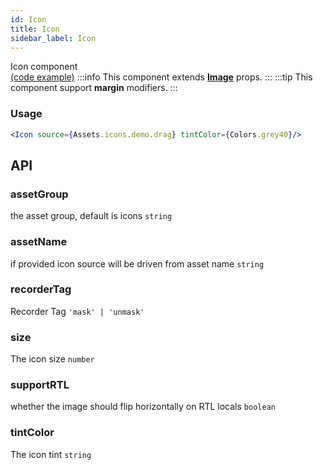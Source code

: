 ```yaml
---
id: Icon
title: Icon
sidebar_label: Icon
---
```


Icon component  
[(code example)](https://github.com/wix/react-native-ui-lib/blob/master/demo/src/screens/componentScreens/IconScreen.tsx)
:::info
This component extends **[Image](https://reactnative.dev/docs/image)** props.
:::
:::tip
This component support **margin** modifiers.
:::
<div style={{display: 'flex', flexDirection: 'row', overflowX: 'auto', maxHeight: '500px', alignItems: 'center'}}></div>

### Usage
``` jsx live
<Icon source={Assets.icons.demo.drag} tintColor={Colors.grey40}/>
```
## API
### assetGroup
the asset group, default is icons
`string ` 

### assetName
if provided icon source will be driven from asset name
`string ` 

### recorderTag
Recorder Tag
`'mask' | 'unmask' ` 

### size
The icon size
`number ` 

### supportRTL
whether the image should flip horizontally on RTL locals
`boolean ` 

### tintColor
The icon tint
`string ` 


